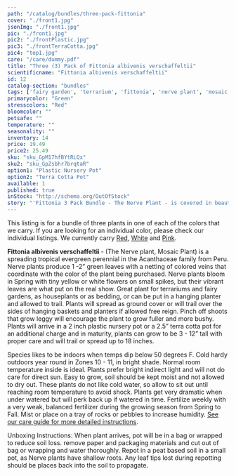 ```yaml
---
path: "/catalog/bundles/three-pack-fittonia"
cover: "./front1.jpg"
jsonImg: "./front1.jpg"
pic: "./front1.jpg"
pic2: "./frontPlastic.jpg"
pic3: "./frontTerraCotta.jpg"
pic4: "top1.jpg"
care: "/care/dummy.pdf"
title: "Three (3) Pack of Fittonia albivenis verschaffeltii"
scientificname: "Fittonia albivenis verschaffeltii"
id: 12
catalog-section: "bundles"
tags: ['fairy garden', 'terrarium', 'fittonia', 'nerve plant', 'mosaic plant', 'bundles']
primarycolor: "Green"
stresscolors: "Red"
bloomcolor: ""
petsafe: ""
temperature: ""
seasonality: ""
inventory: 14
price: 19.49
price2: 25.49
sku: "sku_GpM17hfBYtRLQx"
sku2: "sku_GpZsbhr7brqtaR"
option1: "Plastic Nursery Pot"
option2: "Terra Cotta Pot"
available: 1
published: true
inStock: "http://schema.org/OutOfStock"
story: "'Fittonia 3 Pack Bundle - The Nerve Plant - is covered in beautiful colored veins over green leaves."
---
```

This listing is for a bundle of three plants in one of each of the colors that we carry. If you are looking for an individual color, please check our individual listings. We currently carry [Red](/catalog/fairy-garden/mini-red), [White](/catalog/fairy-garden/mini-white) and [Pink](/catalog/fairy-garden/mini-pink).

<strong>Fittonia albivenis verschaffeltii </strong> - (The Nerve plant, Mosaic Plant) is a spreading tropical evergreen perennial in the Acanthaceae family from Peru.  Nerve plants produce 1 -2” green leaves with a netting of colored veins that coordinate with the color of the plant being purchased. Nerve plants bloom in Spring with tiny yellow or white flowers on small spikes, but their vibrant leaves are what put on the real show. Great plant for terrariums and fairy gardens, as houseplants or as bedding, or can be put in a hanging planter and allowed to trail. Plants will spread as ground cover or will trail over the sides of hanging baskets and planters if allowed free reign. Pinch off shoots that grow leggy will encourage the plant to grow fuller and more bushy. Plants will arrive in a 2 inch plastic nursery pot or a 2.5” terra cotta pot for an additional charge and in maturity, plants can grow to be 3 - 12” tall with proper care and will trail or spread up to 18 inches.

Species likes to be indoors when temps dip below 50 degrees F. Cold hardy outdoors year round in Zones 10 - 11, in bright shade. Normal room temperature inside is ideal. Plants prefer bright indirect light and will not do care for direct sun. Easy to grow, soil should be kept moist and not allowed to dry out. These plants do not like cold water, so allow to sit out until reaching room temperature to avoid shock. Plants get very dramatic when under watered but will perk back up if watered in time. Fertilize weekly with a very weak, balanced fertilizer during the growing season from Spring to Fall. Mist or place on a tray of rocks or pebbles to increase humidity.  [See our care guide for more detailed instructions](/care/fittonia/).

Unboxing Instructions: When plant arrives, pot will be in a bag or wrapped to reduce soil loss. remove paper and packaging materials and cut out of bag or wrapping and water thoroughly. Repot in a peat based soil in a small pot, as Nerve plants have shallow roots. Any leaf tips lost during repotting should be places back into the soil to propagate. 